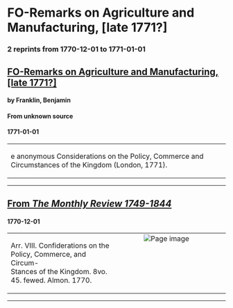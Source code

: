 
# FO-Remarks on Agriculture and Manufacturing, [late 1771?]

### 2 reprints from 1770-12-01 to 1771-01-01

## [FO-Remarks on Agriculture and Manufacturing, [late 1771?]](https://founders.archives.gov/documents/Franklin/01-18-02-0182)

#### by Franklin, Benjamin

#### From unknown source

#### 1771-01-01

<table style="width: 100%;"><tr><td style="width: 50%">

e anonymous Considerations on the Policy, Commerce and Circumstances of the Kingdom (London, 1771).
</td></tr></table>

---

## [From _The Monthly Review 1749-1844_](https://archive.org/details/sim_the-monthly-review_1770-12_43/page/n40/mode/1up?view=theater)

#### 1770-12-01

<table style="width: 100%;"><tr><td style="width: 50%">

  
  
Arr. VIII. Confiderations on the Policy, Commerce, and Circum-  
Stances of the Kingdom. 8vo. 45. fewed. Almon. 1770.
</td><td style="width: 50%; max-height: 75%; margin: auto; display: block;">
<img alt="Page image" src="https://iiif.archive.org/iiif/sim_the-monthly-review_1770-12_43&#0036;40/pct:6.188659,74.351093,60.523446,3.329918/600,/0/default.jpg"/>
</td>
</tr></table>

---

